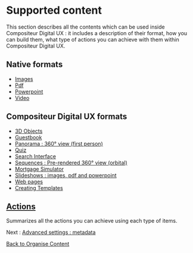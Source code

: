 # Supported content

This section describes all the contents which can be used inside Compositeur Digital UX : it includes a description of their format, how you can build them, what type of actions you can achieve with them within Compositeur Digital UX.

## Native formats
* [Images](images.md)
* [Pdf](pdf.md)
* [Powerpoint](powerpoint.md)
* [Video](video.md)

## Compositeur Digital UX formats
* [3D Objects](3dobj.md)
* [Guestbook](guestbook.md)
* [Panorama : 360° view (first person)](panorama.md)
* [Quiz](quiz.md)
* [Search Interface](search.md)
* [Sequences : Pre-rendered 360° view (orbital)](sequences.md)
* [Mortgage Simulator](simulator.md)
* [Slideshows : images, pdf and powerpoint](slideshows.md)
* [Web pages](web_page.md)
* [Creating Templates](templates.md)

## [Actions](actions.md)

Summarizes all the actions you can achieve using each type of items.

Next : [Advanced settings : metadata](../advanced_setting.md)

[Back to Organise Content](../index.md)
